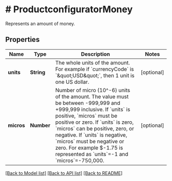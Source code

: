 # # ProductconfiguratorMoney
Represents an amount of money.

## Properties


Name | Type | Description | Notes
------------ | ------------- | ------------- | -------------
**units**| **String** | The whole units of the amount. For example if &#x60;currencyCode&#x60; is &#x60;\&quot;USD\&quot;&#x60;, then 1 unit is one US dollar.  | [optional]
**micros**| **Number** | Number of micro (10^-6) units of the amount. The value must be between -999,999 and +999,999 inclusive. If &#x60;units&#x60; is positive, &#x60;micros&#x60; must be positive or zero. If &#x60;units&#x60; is zero, &#x60;micros&#x60; can be positive, zero, or negative. If &#x60;units&#x60; is negative, &#x60;micros&#x60; must be negative or zero. For example $-1.75 is represented as &#x60;units&#x60;&#x3D;-1 and &#x60;micros&#x60;&#x3D;-750,000.  | [optional]


[[Back to Model list]](../../README.md#models) [[Back to API list]](../../README.md#endpoints) [[Back to README]](../../README.md)